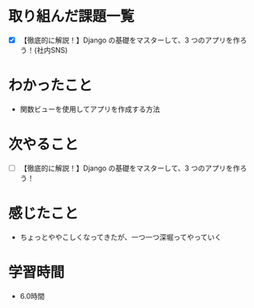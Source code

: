 # 取り組んだ課題一覧

- [x] 【徹底的に解説！】Django の基礎をマスターして、3 つのアプリを作ろう！(社内SNS)

# わかったこと

- 関数ビューを使用してアプリを作成する方法

# 次やること

- [ ] 【徹底的に解説！】Django の基礎をマスターして、3 つのアプリを作ろう！

# 感じたこと

- ちょっとややこしくなってきたが、一つ一つ深堀ってやっていく

# 学習時間

- 6.0時間